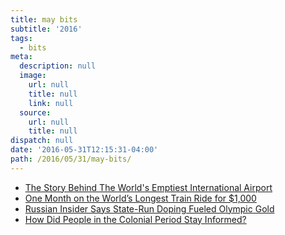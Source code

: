 ```yaml
---
title: may bits
subtitle: '2016'
tags:
  - bits
meta:
  description: null
  image:
    url: null
    title: null
    link: null
  source:
    url: null
    title: null
dispatch: null
date: '2016-05-31T12:15:31-04:00'
path: /2016/05/31/may-bits/
---
```

* [The Story Behind The World's Emptiest International Airport][airport]
* [One Month on the World’s Longest Train Ride for $1,000][train]
* [Russian Insider Says State-Run Doping Fueled Olympic Gold][gold]
* [How Did People in the Colonial Period Stay Informed?][info]

[airport]: http://www.forbes.com/sites/wadeshepard/2016/05/28/the-story-behind-the-worlds-emptiest-international-airport-sri-lankas-mattala-rajapaksa/#4237587162fd
[train]: https://medium.com/gone/one-month-on-the-worlds-longest-train-ride-for-1-000-a681fdaf0b6b
[gold]: http://www.nytimes.com/2016/05/13/sports/russia-doping-sochi-olympics-2014.html?_r=1
[info]: http://historynewsnetwork.org/article/162349

